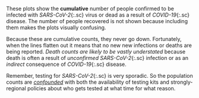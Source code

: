 These plots show the **cumulative** number of people confirmed to be infected with *SARS-CoV-2*{:.sc} virus or dead as a result of *COVID-19*{:.sc} disease. The number of people recovered is not shown because including them makes the plots visually confusing.

Because these are cumulative counts, they never go down. Fortunately, when the lines flatten out it means that no new new infections or deaths are being reported. _Death counts are likely to be vastly understated_ because death is often a result of _unconfirmed_ *SARS-CoV-2*{:.sc} infection or as an _indirect_ consequence of *COVID-19*{:.sc} disease.

Remember, testing for *SARS-CoV-2*{:.sc} is very sporadic. So the population counts are [_confounded_](https://en.wikipedia.org/wiki/Confounding) with both the availability of testing kits and strongly-regional policies about who gets tested at what time for what reason.

